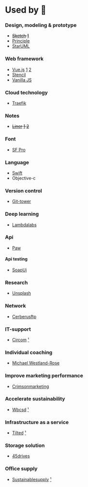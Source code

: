 # Used by 

### Design, modeling & prototype

* ~~[Sketch](https://www.sketch.com) [1](https://web.archive.org/web/20190326231002/https://www.sketch.com/)~~
* [Principle](https://principleformac.com)
* [StarUML](http://staruml.io)

### Web framework

* [Vue.js](https://vuejs.org) [1](https://developer.apple.com/tutorials/swiftui) [2](https://developer.apple.com/tutorials/js/chunk-vendors.7016400c.js)
* [Stencil](https://stenciljs.com)
* [Vanilla JS](http://vanilla-js.com)

### Cloud technology

* [Traefik](https://containo.us/traefik/)

### Notes

* ~~[Liner](https://getliner.com/) [1](https://archive.is/WWMAN) [2](https://getliner.com/landing/image/company.png)~~

### Font

* [SF Pro](https://www.apple.com)

### Language

* [Swift](https://swift.org)
* Objective-c

### Version control

* [Git-tower](https://www.git-tower.com)

### Deep learning

* [Lambdalabs](https://lambdalabs.com)

### Api

* [Paw](https://paw.cloud)

#### Api testing

* [SoapUi](https://www.soapui.org)

### Research

* [Unsplash](https://unsplash.com/data)

### Network

* [Cerberusftp](https://www.cerberusftp.com)

### IT-support

* [Circom](https://circom.se/) [¹](https://circom.se/it-losningar/)

### Individual coaching 

* [Michael Westland-Rose](http://www.presentation-partners.co.uk)

### Improve marketing performance

* [Crimsonmarketing](https://crimsonmarketing.com)

### Accelerate sustainability

* [Wbcsd](https://www.wbcsd.org) [¹](https://www.wbcsd.org/Overview/Our-members/Members)

### Infrastructure as a service

* [Tilted](https://www.tilted.com/) [¹](https://www.tilted.com/clients/)

### Storage solution

* [45drives](http://www.45drives.com)

### Office supply

* [Sustainablesupply](https://www.sustainablesupply.com/) [¹](https://www.sustainablesupply.com/partitions-what-you-can-expect)
